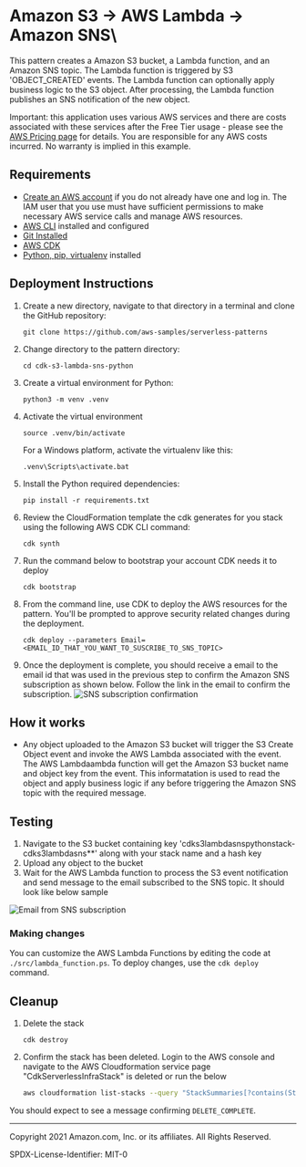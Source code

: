 # Amazon S3 -> AWS Lambda -> Amazon SNS\

This pattern creates a Amazon S3 bucket, a Lambda function, and an Amazon SNS topic.
The Lambda function is triggered by S3 'OBJECT_CREATED' events. The Lambda function can optionally apply business logic to the S3 object. After processing, the Lambda function publishes an SNS notification of the new object.

Important: this application uses various AWS services and there are costs associated with these services after the Free Tier usage - please see the [AWS Pricing page](https://aws.amazon.com/pricing/) for details. You are responsible for any AWS costs incurred. No warranty is implied in this example.

## Requirements

* [Create an AWS account](https://portal.aws.amazon.com/gp/aws/developer/registration/index.html) if you do not already have one and log in. The IAM user that you use must have sufficient permissions to make necessary AWS service calls and manage AWS resources.
* [AWS CLI](https://docs.aws.amazon.com/cli/latest/userguide/install-cliv2.html) installed and configured
* [Git Installed](https://git-scm.com/book/en/v2/Getting-Started-Installing-Git)
* [AWS CDK](https://docs.aws.amazon.com/cdk/v2/guide/cli.html)
* [Python, pip, virtualenv](https://docs.aws.amazon.com/cdk/latest/guide/work-with-cdk-python.html) installed

## Deployment Instructions

1. Create a new directory, navigate to that directory in a terminal and clone the GitHub repository:
    ``` 
    git clone https://github.com/aws-samples/serverless-patterns
    ```
2. Change directory to the pattern directory:
    ```
    cd cdk-s3-lambda-sns-python
    ```
3. Create a virtual environment for Python:
   ```
   python3 -m venv .venv
   ```
4. Activate the virtual environment
   ```
   source .venv/bin/activate
   ```
   For a Windows platform, activate the virtualenv like this:
   ```
   .venv\Scripts\activate.bat
5. Install the Python required dependencies:
   ```
   pip install -r requirements.txt
   ```
6. Review the CloudFormation template the cdk generates for you stack using the following AWS CDK CLI command:
   ```
   cdk synth
   ```
7. Run the command below to bootstrap your account CDK needs it to deploy
    ```
    cdk bootstrap
    ```
8. From the command line, use CDK to deploy the AWS resources for the pattern. You'll be prompted to approve security related changes during the deployment.
    ```
    cdk deploy --parameters Email=<EMAIL_ID_THAT_YOU_WANT_TO_SUSCRIBE_TO_SNS_TOPIC>
    ```
9. Once the deployment is complete, you should receive a email to the email id that was used in the previous step to confirm the Amazon SNS subscription as shown below. Follow the link in the email to confirm the subscription.
    ![SNS subscription confirmation](images/Subscription_Confirmation.png)

## How it works

* Any object uploaded to the Amazon S3 bucket will trigger the S3 Create Object event and invoke the AWS Lambda associated with the event.
The AWS Lambdaambda function will get the Amazon S3 bucket name and object key from the event. This informatation is used to read the object and apply business logic if any before triggering the Amazon SNS topic with the required message.

## Testing

1. Navigate to the S3 bucket containing key 'cdks3lambdasnspythonstack-cdks3lambdasns**' along with your stack name and a hash key
2. Upload any object to the bucket
3. Wait for the AWS Lambda function to process the S3 event notification and send message to the email subscribed to the SNS topic. It should look like below sample

![Email from SNS subscription](images/SNS_Notification.png)

### Making changes

You can customize the AWS Lambda Functions by editing the code at `./src/lambda_function.ps`. To deploy changes, use the `cdk deploy` command.

## Cleanup
 
1. Delete the stack
    ```
    cdk destroy
    ```

2. Confirm the stack has been deleted. Login to the AWS console and navigate to the AWS Cloudformation service page "CdkServerlessInfraStack" is deleted or run the below 
    ```bash
    aws cloudformation list-stacks --query "StackSummaries[?contains(StackName,'CdkS3LambdaSnsPythonStack')].StackStatus"
    ```

You should expect to see a message confirming `DELETE_COMPLETE`.

----
Copyright 2021 Amazon.com, Inc. or its affiliates. All Rights Reserved.

SPDX-License-Identifier: MIT-0